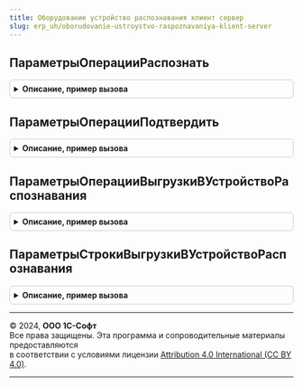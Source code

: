 ```yaml
---
title: Оборудование устройство распознавания клиент сервер
slug: erp_uh/oborudovanie-ustroystvo-raspoznavaniya-klient-server
---
```



## ПараметрыОперацииРаспознать
<details style="margin: 1em 0; padding: 0.5em; border: 1px solid #ccc; border-radius: 6px;">

<summary style="font-weight: bold; cursor: pointer;">Описание, пример вызова</summary>

```bsl

// Заполняет структуру параметров операции для распознавания товара.
//
// Возвращаемое значение:
//  Структура:
//   * Обучение - Булево - проводить обучение товара, если установлено в Истина, тогда ожидается,
//                         что будет вызвана процедура НачатьПодтверждениеРаспознавания.
//   * Варианты - Число  - максимальное количество вариантов, которое ожидается от распознавателя,
//                         вариантов может быть меньше, чем указано в этом значении.
//
Функция ПараметрыОперацииРаспознать() Экспорт
```

Пример вызова
```bsl
Результат = ОборудованиеУстройствоРаспознаванияКлиентСервер.ПараметрыОперацииРаспознать() 
```
</details>

## ПараметрыОперацииПодтвердить
<details style="margin: 1em 0; padding: 0.5em; border: 1px solid #ccc; border-radius: 6px;">

<summary style="font-weight: bold; cursor: pointer;">Описание, пример вызова</summary>

```bsl

// Заполняет структуру параметров операции для распознавания товара.
//
// Возвращаемое значение:
//  Структура:
//   * Обучение - Булево - проводить обучение товара, если установлено в Истина, тогда ожидается,
//                         что будет вызвана процедура НачатьПодтверждениеРаспознавания.
//   * Варианты - Число  - максимальное количество вариантов, которое ожидается от распознавателя,
//                         вариантов может быть меньше, чем указано в этом значении.
//
Функция ПараметрыОперацииПодтвердить() Экспорт
```

Пример вызова
```bsl
Результат = ОборудованиеУстройствоРаспознаванияКлиентСервер.ПараметрыОперацииПодтвердить() 
```
</details>

## ПараметрыОперацииВыгрузкиВУстройствоРаспознавания
<details style="margin: 1em 0; padding: 0.5em; border: 1px solid #ccc; border-radius: 6px;">

<summary style="font-weight: bold; cursor: pointer;">Описание, пример вызова</summary>

```bsl

// Заполняет структуру параметров операции для выгрузки товаров в устройство распознавания.
//
// Возвращаемое значение:
//  Структура:
//    * ТаблицаТоваров - Массив из см. ПараметрыСтрокиВыгрузкиВУстройствоРаспознавания.
//    * ЧастичнаяВыгрузка - Булево - флаг выгрузки полной или частичной.
//
Функция ПараметрыОперацииВыгрузкиВУстройствоРаспознавания() Экспорт
```

Пример вызова
```bsl
Результат = ОборудованиеУстройствоРаспознаванияКлиентСервер.ПараметрыОперацииВыгрузкиВУстройствоРаспознавания() 
```
</details>

## ПараметрыСтрокиВыгрузкиВУстройствоРаспознавания
<details style="margin: 1em 0; padding: 0.5em; border: 1px solid #ccc; border-radius: 6px;">

<summary style="font-weight: bold; cursor: pointer;">Описание, пример вызова</summary>

```bsl

// Заполняет структуру выгрузки товарной позиции в устройство распознавания.
//
// Возвращаемое значение:
//  Структура:
//   * Код - SKU код для выгрузки.
//   * Наименование - Строка - представление товара в устройстве распознавания.
//
Функция ПараметрыСтрокиВыгрузкиВУстройствоРаспознавания() Экспорт
```

Пример вызова
```bsl
Результат = ОборудованиеУстройствоРаспознаванияКлиентСервер.ПараметрыСтрокиВыгрузкиВУстройствоРаспознавания() 
```
</details>

---

© 2024, **ООО 1С-Софт**  
Все права защищены. Эта программа и сопроводительные материалы предоставляются  
в соответствии с условиями лицензии [Attribution 4.0 International (CC BY 4.0)](https://creativecommons.org/licenses/by/4.0/legalcode).

---
